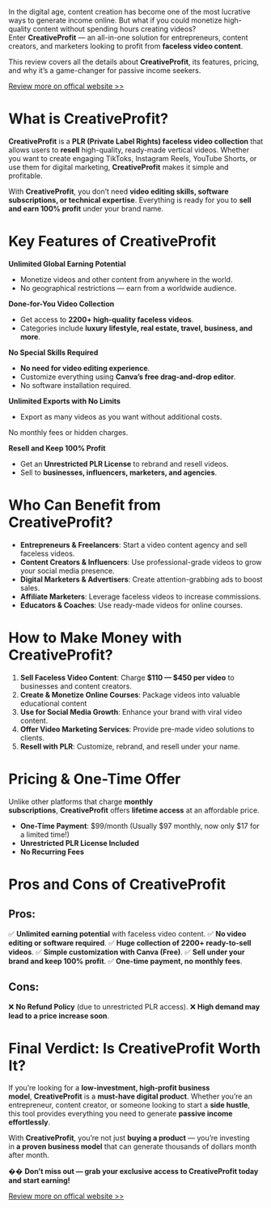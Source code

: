<p id="5225">In the digital age, content creation has become one of the most lucrative ways to generate income online. But what if you could monetize high-quality content without spending hours creating videos? Enter&nbsp;<strong>CreativeProfit</strong>&nbsp;&mdash; an all-in-one solution for entrepreneurs, content creators, and marketers looking to profit from&nbsp;<strong>faceless video content</strong>.</p>
<p id="970f">This review covers all the details about&nbsp;<strong>CreativeProfit</strong>, its features, pricing, and why it&rsquo;s a game-changer for passive income seekers.</p>
<p id="6869"><a href="https://aidigireview.com/creativeprofit-review/" rel="noopener ugc nofollow" target="_blank">Review more on offical website &gt;&gt;</a></p>
<h1 id="0678">What is CreativeProfit?</h1>
<p id="28b4"><strong>CreativeProfit</strong>&nbsp;is a&nbsp;<strong>PLR (Private Label Rights) faceless video collection</strong>&nbsp;that allows users to&nbsp;<strong>resell</strong>&nbsp;high-quality, ready-made vertical videos. Whether you want to create engaging TikToks, Instagram Reels, YouTube Shorts, or use them for digital marketing,&nbsp;<strong>CreativeProfit</strong>&nbsp;makes it simple and profitable.</p>
<p id="762c">With&nbsp;<strong>CreativeProfit</strong>, you don&rsquo;t need&nbsp;<strong>video editing skills, software subscriptions, or technical expertise</strong>. Everything is ready for you to&nbsp;<strong>sell and earn 100% profit</strong>&nbsp;under your brand name.</p>
<h1 id="c0a2">Key Features of CreativeProfit</h1>
<p id="f8d8"><strong>Unlimited Global Earning Potential</strong></p>
<ul>
  <li id="650a">Monetize videos and other content from anywhere in the world.</li>
  <li id="612e">No geographical restrictions &mdash; earn from a worldwide audience.</li>
</ul>
<p id="d88d"><strong>Done-for-You Video Collection</strong></p>
<ul>
  <li id="a9b8">Get access to&nbsp;<strong>2200+ high-quality faceless videos</strong>.</li>
  <li id="7620">Categories include&nbsp;<strong>luxury lifestyle, real estate, travel, business, and more</strong>.</li>
</ul>
<p id="b95d"><strong>No Special Skills Required</strong></p>
<ul>
  <li id="694e"><strong>No need for video editing experience</strong>.</li>
  <li id="e5b4">Customize everything using&nbsp;<strong>Canva&rsquo;s free drag-and-drop editor</strong>.</li>
  <li id="7a78">No software installation required.</li>
</ul>
<p id="ab51"><strong>Unlimited Exports with No Limits</strong></p>
<ul>
  <li id="1eca">Export as many videos as you want without additional costs.</li>
</ul>
<p id="6bde">No monthly fees or hidden charges.</p>
<p id="c9ff"><strong>Resell and Keep 100% Profit</strong></p>
<ul>
  <li id="5a45">Get an&nbsp;<strong>Unrestricted PLR License</strong>&nbsp;to rebrand and resell videos.</li>
  <li id="7dae">Sell to&nbsp;<strong>businesses, influencers, marketers, and agencies</strong>.</li>
</ul>
<h1 id="89ca">Who Can Benefit from CreativeProfit?</h1>
<ul>
  <li id="b261"><strong>Entrepreneurs &amp; Freelancers</strong>: Start a video content agency and sell faceless videos.</li>
  <li id="f5b0"><strong>Content Creators &amp; Influencers</strong>: Use professional-grade videos to grow your social media presence.</li>
  <li id="514e"><strong>Digital Marketers &amp; Advertisers</strong>: Create attention-grabbing ads to boost sales.</li>
  <li id="a9d5"><strong>Affiliate Marketers</strong>: Leverage faceless videos to increase commissions.</li>
  <li id="bb5a"><strong>Educators &amp; Coaches</strong>: Use ready-made videos for online courses.</li>
</ul>
<h1 id="a1ec">How to Make Money with CreativeProfit?</h1>
<ol>
  <li id="e669"><strong>Sell Faceless Video Content</strong>: Charge&nbsp;<strong>$110 &mdash; $450 per video</strong>&nbsp;to businesses and content creators.</li>
  <li id="9fc9"><strong>Create &amp; Monetize Online Courses</strong>: Package videos into valuable educational content</li>
  <li id="8467"><strong>Use for Social Media Growth</strong>: Enhance your brand with viral video content.</li>
  <li id="0295"><strong>Offer Video Marketing Services</strong>: Provide pre-made video solutions to clients.</li>
  <li id="9e2b"><strong>Resell with PLR</strong>: Customize, rebrand, and resell under your name.</li>
</ol>
<h1 id="5363">Pricing &amp; One-Time Offer</h1>
<p id="9e3b">Unlike other platforms that charge&nbsp;<strong>monthly subscriptions</strong>,&nbsp;<strong>CreativeProfit</strong>&nbsp;offers&nbsp;<strong>lifetime access</strong>&nbsp;at an affordable price.</p>
<ul>
  <li id="b31c"><strong>One-Time Payment</strong>: $99/month (Usually $97 monthly, now only $17 for a limited time!)</li>
  <li id="eb9c"><strong>Unrestricted PLR License Included</strong></li>
  <li id="4f62"><strong>No Recurring Fees</strong></li>
</ul>
<h1 id="be9e">Pros and Cons of CreativeProfit</h1>
<h2 id="4c23">Pros:</h2>
<p id="5eb2">&#9989;&nbsp;<strong>Unlimited earning potential</strong>&nbsp;with faceless video content. &#9989;&nbsp;<strong>No video editing or software required</strong>. &#9989;&nbsp;<strong>Huge collection of 2200+ ready-to-sell videos</strong>. &#9989;&nbsp;<strong>Simple customization with Canva (Free)</strong>. &#9989;&nbsp;<strong>Sell under your brand and keep 100% profit</strong>. &#9989;&nbsp;<strong>One-time payment, no monthly fees</strong>.</p>
<h2 id="9e56">Cons:</h2>
<p id="ade7">&#10060;&nbsp;<strong>No Refund Policy</strong>&nbsp;(due to unrestricted PLR access). &#10060;&nbsp;<strong>High demand may lead to a price increase soon</strong>.</p>
<h1 id="b83d">Final Verdict: Is CreativeProfit Worth It?</h1>
<p id="d569">If you&rsquo;re looking for a&nbsp;<strong>low-investment, high-profit business model</strong>,&nbsp;<strong>CreativeProfit</strong>&nbsp;is a&nbsp;<strong>must-have digital product</strong>. Whether you&rsquo;re an entrepreneur, content creator, or someone looking to start a&nbsp;<strong>side hustle</strong>, this tool provides everything you need to generate&nbsp;<strong>passive income effortlessly</strong>.</p>
<p id="4c98">With&nbsp;<strong>CreativeProfit</strong>, you&rsquo;re not just&nbsp;<strong>buying a product</strong>&nbsp;&mdash; you&rsquo;re investing in&nbsp;<strong>a proven business model</strong>&nbsp;that can generate thousands of dollars month after month.</p>
<p id="ca04">&#55357;&#56960;&nbsp;<strong>Don&rsquo;t miss out &mdash; grab your exclusive access to CreativeProfit today and start earning!</strong></p>
<p id="38d7"><a href="https://aidigireview.com/creativeprofit-review/" rel="noopener ugc nofollow" target="_blank">Review more on offical website &gt;&gt;</a></p>
